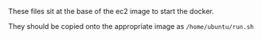 These files sit at the base of the ec2 image to start the docker.

They should be copied onto the appropriate image as `/home/ubuntu/run.sh`
